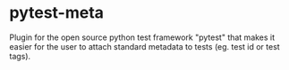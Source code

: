 # pytest-meta
Plugin for the open source python test framework "pytest" that makes it easier for the user to attach standard metadata to tests (eg. test id or test tags).
